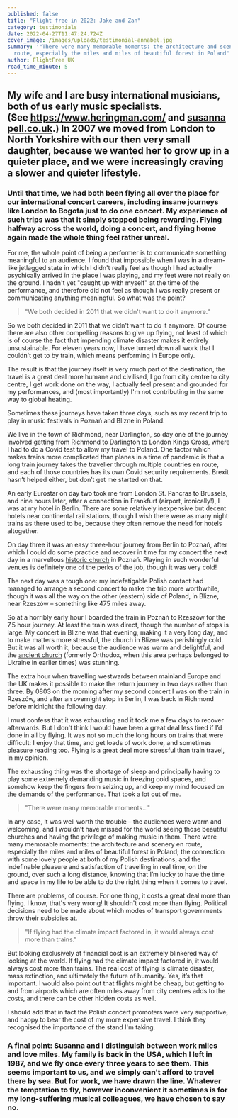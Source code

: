 ```yaml
---
published: false
title: "Flight free in 2022: Jake and Zan"
category: testimonials
date: 2022-04-27T11:47:24.724Z
cover_image: /images/uploads/testimonial-annabel.jpg
summary: '"There were many memorable moments: the architecture and scenery en
  route, especially the miles and miles of beautiful forest in Poland"'
author: FlightFree UK
read_time_minute: 5
---
```

## My wife and I are busy international musicians, both of us early music specialists. (See <https://www.heringman.com/> and [susannapell.co.uk](http://susannapell.co.uk/).) In 2007 we moved from London to North Yorkshire with our then very small daughter, because we wanted her to grow up in a quieter place, and we were increasingly craving a slower and quieter lifestyle. 

### Until that time, we had both been flying all over the place for our international concert careers, including insane journeys like London to Bogota just to do one concert. My experience of such trips was that it simply stopped being rewarding. Flying halfway across the world, doing a concert, and flying home again made the whole thing feel rather unreal. 

For me, the whole point of being a performer is to communicate something meaningful to an audience. I found that impossible when I was in a dream-like jetlagged state in which I didn't really feel as though I had actually psychically arrived in the place I was playing, and my feet were not really on the ground. I hadn't yet "caught up with myself" at the time of the performance, and therefore did not feel as though I was really present or communicating anything meaningful. So what was the point?

> "We both decided in 2011 that we didn't want to do it anymore."

So we both decided in 2011 that we didn't want to do it anymore. Of course there are also other compelling reasons to give up flying, not least of which is of course the fact that impending climate disaster makes it entirely unsustainable. For eleven years now, I have turned down all work that I couldn't get to by train, which means performing in Europe only. 

The result is that the journey itself is very much part of the destination, the travel is a great deal more humane and civilised, I go from city centre to city centre, I get work done on the way, I actually feel present and grounded for my performances, and (most importantly) I'm not contributing in the same way to global heating. 

Sometimes these journeys have taken three days, such as my recent trip to play in music festivals in Poznań and Blizne in Poland. 

We live in the town of Richmond, near Darlington, so day one of the journey involved getting from Richmond to Darlington to London Kings Cross, where I had to do a Covid test to allow my travel to Poland. One factor which makes trains more complicated than planes in a time of pandemic is that a long train journey takes the traveller through multiple countries en route, and each of those countries has its own Covid security requirements. Brexit hasn’t helped either, but don’t get me started on that.

An early Eurostar on day two took me from London St. Pancras to Brussels, and nine hours later, after a connection in Frankfurt (airport, ironically!), I was at my hotel in Berlin. There are some relatively inexpensive but decent hotels near continental rail stations, though I wish there were as many night trains as there used to be, because they often remove the need for hotels altogether.

On day three it was an easy three-hour journey from Berlin to Poznań, after which I could do some practice and recover in time for my concert the next day in a marvellous [historic church](https://photos.app.goo.gl/F1rhWg4ZgjHYrXwo7) in Poznań. Playing in such wonderful venues is definitely one of the perks of the job, though it was very cold!

The next day was a tough one: my indefatigable Polish contact had managed to arrange a second concert to make the trip more worthwhile, though it was all the way on the other (eastern) side of Poland, in Blizne, near Rzeszów – something like 475 miles away. 

So at a horribly early hour I boarded the train in Poznań to Rzeszów for the 7.5 hour journey. At least the train was direct, though the number of stops is large. My concert in Blizne was that evening, making it a very long day, and to make matters more stressful, the church in Blizne was perishingly cold. But it was all worth it, because the audience was warm and delightful, and the [ancient church](https://photos.app.goo.gl/PsppfhxVJr4eprCy6) (formerly Orthodox, when this area perhaps belonged to Ukraine in earlier times) was stunning.

The extra hour when travelling westwards between mainland Europe and the UK makes it possible to make the return journey in two days rather than three. By 0803 on the morning after my second concert I was on the train in Rzeszów, and after an overnight stop in Berlin, I was back in Richmond before midnight the following day.

I must confess that it was exhausting and it took me a few days to recover afterwards. But I don't think I would have been a great deal less tired if I’d done in all by flying. It was not so much the long hours on trains that were difficult: I enjoy that time, and get loads of work done, and sometimes pleasure reading too. Flying is a great deal more stressful than train travel, in my opinion.

The exhausting thing was the shortage of sleep and principally having to play some extremely demanding music in freezing cold spaces, and somehow keep the fingers from seizing up, and keep my mind focused on the demands of the performance. That took a lot out of me. 

> "There were many memorable moments..."

In any case, it was well worth the trouble – the audiences were warm and welcoming, and I wouldn’t have missed for the world seeing those beautiful churches and having the privilege of making music in them. There were many memorable moments: the architecture and scenery en route, especially the miles and miles of beautiful forest in Poland; the connection with some lovely people at both of my Polish destinations; and the indefinable pleasure and satisfaction of travelling in real time, on the ground, over such a long distance, knowing that I’m lucky to have the time and space in my life to be able to do the right thing when it comes to travel.

There are problems, of course. For one thing, it costs a great deal more than flying. I know, that's very wrong! It shouldn't cost more than flying. Political decisions need to be made about which modes of transport governments throw their subsidies at.

> "If flying had the climate impact factored in, it would always cost more than trains."

But looking exclusively at financial cost is an extremely blinkered way of looking at the world. If flying had the climate impact factored in, it would always cost more than trains. The real cost of flying is climate disaster, mass extinction, and ultimately the future of humanity. Yes, it’s that important. I would also point out that flights might be cheap, but getting to and from airports which are often miles away from city centres adds to the costs, and there can be other hidden costs as well.

I should add that in fact the Polish concert promoters were very supportive, and happy to bear the cost of my more expensive travel. I think they recognised the importance of the stand I'm taking.

### A final point: Susanna and I distinguish between work miles and love miles. My family is back in the USA, which I left in 1987, and we fly once every three years to see them. This seems important to us, and we simply can't afford to travel there by sea. But for work, we have drawn the line. Whatever the temptation to fly, however inconvenient it sometimes is for my long-suffering musical colleagues, we have chosen to say no.